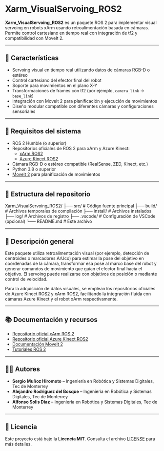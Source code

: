 # Xarm_VisualServoing_ROS2

**Xarm_VisualServoing_ROS2** es un paquete ROS 2 para implementar visual servoing en robots xArm usando retroalimentación basada en cámaras. Permite control cartesiano en tiempo real con integración de tf2 y compatibilidad con MoveIt 2.

---

## 🚀 Características

- Servoing visual en tiempo real utilizando datos de cámaras RGB-D o estéreo  
- Control cartesiano del efector final del robot  
- Soporte para movimientos en el plano X-Y  
- Transformaciones de frames con tf2 (por ejemplo, `camera_link` → `base_link`)  
- Integración con MoveIt 2 para planificación y ejecución de movimientos  
- Diseño modular compatible con diferentes cámaras y configuraciones sensoriales  

---

## 🧩 Requisitos del sistema

- ROS 2 Humble (o superior)  
- Repositorios oficiales de ROS 2 para xArm y Azure Kinect:
  - [xArm ROS2](https://github.com/xArm-Developer/xarm_ros2)
  - [Azure Kinect ROS2](https://github.com/microsoft/azure_kinect_ros)
- Cámara RGB-D o estéreo compatible (RealSense, ZED, Kinect, etc.)  
- Python 3.8 o superior  
- [MoveIt 2](https://moveit.ros.org/) para planificación de movimientos  

---

## 📁 Estructura del repositorio

Xarm_VisualServoing_ROS2/
├── src/ # Código fuente principal
├── build/ # Archivos temporales de compilación
├── install/ # Archivos instalados
├── log/ # Archivos de registro
├── .vscode/ # Configuración de VSCode (opcional)
└── README.md # Este archivo


---

## 🧠 Descripción general

Este paquete utiliza retroalimentación visual (por ejemplo, detección de centroides o marcadores ArUco) para estimar la pose del objetivo en coordenadas de la cámara, transformar esa pose al marco base del robot y generar comandos de movimiento que guían el efector final hacia el objetivo. El servoing puede realizarse con objetivos de posición o mediante control de velocidad.

Para la adquisición de datos visuales, se emplean los repositorios oficiales de Azure Kinect ROS2 y xArm ROS2, facilitando la integración fluida con cámaras Azure Kinect y el robot xArm respectivamente.

---

## 📚 Documentación y recursos

- [Repositorio oficial xArm ROS 2](https://github.com/xArm-Developer/xarm_ros2)  
- [Repositorio oficial Azure Kinect ROS2](https://github.com/microsoft/azure_kinect_ros)  
- [Documentación MoveIt 2](https://moveit.picknik.ai/)  
- [Tutoriales ROS 2](https://docs.ros.org/)  

---

## 👨‍💻 Autores

- **Sergio Muñoz Hiromoto** – Ingeniería en Robótica y Sistemas Digitales, Tec de Monterrey  
- **Alejandro Rodriguez del Bosque** – Ingeniería en Robótica y Sistemas Digitales, Tec de Monterrey  
- **Alfonso Solis Diaz** – Ingeniería en Robótica y Sistemas Digitales, Tec de Monterrey  

---

## 📜 Licencia

Este proyecto está bajo la **Licencia MIT**. Consulta el archivo [LICENSE](LICENSE) para más detalles.

